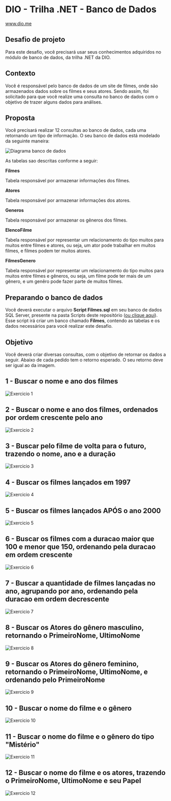 # DIO - Trilha .NET - Banco de Dados
www.dio.me

## Desafio de projeto
Para este desafio, você precisará usar seus conhecimentos adquiridos no módulo de banco de dados, da trilha .NET da DIO.

## Contexto
Você é responsável pelo banco de dados de um site de filmes, onde são armazenados dados sobre os filmes e seus atores. Sendo assim, foi solicitado para que você realize uma consulta no banco de dados com o objetivo de trazer alguns dados para análises.

## Proposta
Você precisará realizar 12 consultas ao banco de dados, cada uma retornando um tipo de informação.
O seu banco de dados está modelado da seguinte maneira:

![Diagrama banco de dados](https://github.com/JefersonManso/BancoDeDados/blob/main/Imagens/diagrama.png)

As tabelas sao descritas conforme a seguir:

**Filmes**

Tabela responsável por armazenar informações dos filmes.

**Atores**

Tabela responsável por armazenar informações dos atores.

**Generos**

Tabela responsável por armazenar os gêneros dos filmes.

**ElencoFilme**

Tabela responsável por representar um relacionamento do tipo muitos para muitos entre filmes e atores, ou seja, um ator pode trabalhar em muitos filmes, e filmes
podem ter muitos atores.

**FilmesGenero**

Tabela responsável por representar um relacionamento do tipo muitos para muitos entre filmes e gêneros, ou seja, um filme pode ter mais de um gênero, e um genêro pode fazer parte de muitos filmes.

## Preparando o banco de dados
Você deverá executar o arquivo **Script Filmes.sql** em seu banco de dados SQL Server, presente na pasta Scripts deste repositório ([ou clique aqui](Script%20Filmes.sql)). Esse script irá criar um banco chamado **Filmes**, contendo as tabelas e os dados necessários para você realizar este desafio.

## Objetivo
Você deverá criar diversas consultas, com o objetivo de retornar os dados a seguir. Abaixo de cada pedido tem o retorno esperado. O seu retorno deve ser igual ao da imagem.

## 1 - Buscar o nome e ano dos filmes

![Exercicio 1](https://github.com/JefersonManso/BancoDeDados/blob/main/Imagens/1.png)

## 2 - Buscar o nome e ano dos filmes, ordenados por ordem crescente pelo ano

![Exercicio 2](https://github.com/JefersonManso/BancoDeDados/blob/main/Imagens/2.png)

## 3 - Buscar pelo filme de volta para o futuro, trazendo o nome, ano e a duração

![Exercicio 3](https://github.com/JefersonManso/BancoDeDados/blob/main/Imagens/3.png)

## 4 - Buscar os filmes lançados em 1997

![Exercicio 4](https://github.com/JefersonManso/BancoDeDados/blob/main/Imagens/4.png)

## 5 - Buscar os filmes lançados APÓS o ano 2000

![Exercicio 5](https://github.com/JefersonManso/BancoDeDados/blob/main/Imagens/5.png)

## 6 - Buscar os filmes com a duracao maior que 100 e menor que 150, ordenando pela duracao em ordem crescente

![Exercicio 6](https://github.com/JefersonManso/BancoDeDados/blob/main/Imagens/6.png)

## 7 - Buscar a quantidade de filmes lançadas no ano, agrupando por ano, ordenando pela duracao em ordem decrescente

![Exercicio 7](https://github.com/JefersonManso/BancoDeDados/blob/main/Imagens/7.png)

## 8 - Buscar os Atores do gênero masculino, retornando o PrimeiroNome, UltimoNome

![Exercicio 8](https://github.com/JefersonManso/BancoDeDados/blob/main/Imagens/8.png)

## 9 - Buscar os Atores do gênero feminino, retornando o PrimeiroNome, UltimoNome, e ordenando pelo PrimeiroNome

![Exercicio 9](https://github.com/JefersonManso/BancoDeDados/blob/main/Imagens/9.png)

## 10 - Buscar o nome do filme e o gênero

![Exercicio 10](https://github.com/JefersonManso/BancoDeDados/blob/main/Imagens/10.png)

## 11 - Buscar o nome do filme e o gênero do tipo "Mistério"

![Exercicio 11](https://github.com/JefersonManso/BancoDeDados/blob/main/Imagens/11.png)

## 12 - Buscar o nome do filme e os atores, trazendo o PrimeiroNome, UltimoNome e seu Papel

![Exercicio 12](https://github.com/JefersonManso/BancoDeDados/blob/main/Imagens/12.png)
